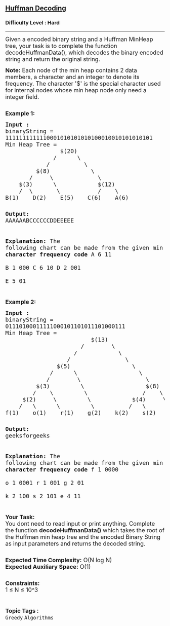 <h2><a href="https://www.geeksforgeeks.org/problems/huffman-decoding/1?page=1&difficulty=Hard&sortBy=accuracy">Huffman Decoding</a></h2><h3>Difficulty Level : Hard</h3><hr><div class="problems_problem_content__Xm_eO"><p><span style="font-size: 18px;">Given a encoded binary string and a Huffman MinHeap tree, your task is to complete the function decodeHuffmanData(), which decodes the binary encoded string and return the original string.&nbsp;</span></p>
<p><span style="font-size: 18px;"><strong>Note:</strong> Each node of the min heap contains 2 data members, a character and an integer to denote its frequency. The character '$' is the special character used for internal nodes whose min heap node only need a integer field.</span></p>
<p><br><span style="font-size: 18px;"><strong>Example 1:</strong></span></p>
<pre><span style="font-size: 18px;"><strong>Input :</strong>
binaryString = 
1111111111110001010101010100010010101010101
Min Heap Tree =  
                $(20)
              /      \
            /          \
         $(8)            \
       /     \             \
    $(3)      \            $(12)
    /  \       \           /    \
B(1)    D(2)    E(5)    C(6)    A(6)</span>

<span style="font-size: 18px;"><strong>Output:</strong> AAAAAABCCCCCCDDEEEEE</span>

<span style="font-size: 18px;"><strong>Explanation:</strong>
The following chart can be made from the 
given min heap tree.
<strong>character    frequency    code</strong>
    A             6        11               
    B             1        000
    C             6        10
    D             2        001    
    E             5        01</span></pre>
<p><br><span style="font-size: 18px;"><strong>Example 2:</strong></span></p>
<pre><span style="font-size: 18px;"><strong>Input :</strong>
binaryString =
01110100011111000101101011101000111
Min Heap Tree =  
                         $(13)
                      /        \
                    /            \
                  /                \
               $(5)                  \
             /      \                  \
            /        \                   \
         $(3)         \                  $(8)
        /    \         \                /    \
     $(2)     \         \            $(4)     \
    /   \      \         \          /   \      \
f(1)    o(1)    r(1)    g(2)    k(2)    s(2)    e(4)</span>

<span style="font-size: 18px;"><strong>Output:</strong> geeksforgeeks</span>

<span style="font-size: 18px;"><strong>Explanation:</strong>
The following chart can be made from the 
given min heap tree.
<strong>character    frequency    code</strong>
    f             1        0000                 
    o             1        0001
    r             1        001
    g             2        01    
    k             2        100
    s             2        101
    e             4        11</span></pre>
<p><br><span style="font-size: 18px;"><strong>Your Task: &nbsp;</strong><br>You dont need to read input or print anything. Complete the function <strong>decodeHuffmanData()</strong> which takes the root of the Huffman min heap tree and the encoded Binary String as input parameters and returns the decoded string.</span></p>
<p><br><span style="font-size: 18px;"><strong>Expected Time Complexity:</strong> O(N log N)<br><strong>Expected Auxiliary Space:</strong> O(1)</span></p>
<p><br><span style="font-size: 18px;"><strong>Constraints:</strong><br>1 ≤ N ≤ 10^3</span></p></div><br><p><span style=font-size:18px><strong>Topic Tags : </strong><br><code>Greedy</code>&nbsp;<code>Algorithms</code>&nbsp;